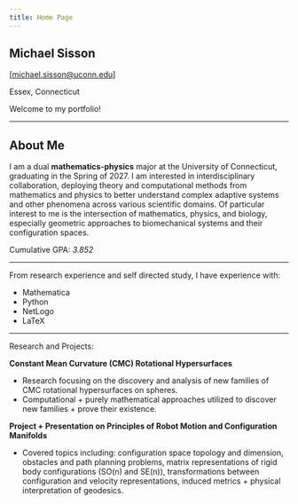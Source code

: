 ```yaml
---
title: Home Page
---
```

## Michael Sisson

[michael.sisson@uconn.edu]

Essex, Connecticut

Welcome to my portfolio!

---

## About Me

I am a dual **mathematics-physics** major at the University of Connecticut, graduating in the Spring of 2027. I am interested in interdisciplinary collaboration, deploying theory and computational methods from mathematics and physics to better understand complex adaptive systems and other phenomena across various scientific domains. Of particular interest to me is the intersection of mathematics, physics, and biology, especially geometric approaches to biomechanical systems and their configuration spaces. 

Cumulative GPA: *3.852*

---

From research experience and self directed study, I have experience with:

- Mathematica
- Python
- NetLogo
- LaTeX

---

Research and Projects:

**Constant Mean Curvature (CMC) Rotational Hypersurfaces**
- Research focusing on the discovery and analysis of new families of CMC rotational hypersurfaces on spheres.
- Computational + purely mathematical approaches utilized to discover new families + prove their existence.

**Project + Presentation on Principles of Robot Motion and Configuration Manifolds**
- Covered topics including: configuration space topology and dimension, obstacles and path planning problems, matrix representations of rigid body configurations (SO(n) and SE(n)), transformations between configuration and velocity representations, induced metrics + physical interpretation of geodesics. 
